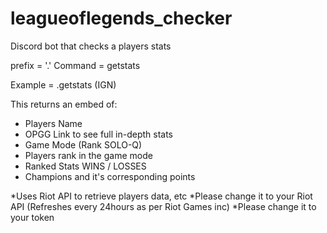 # leagueoflegends_checker
Discord bot that checks a players stats

prefix = '.' 
Command = getstats

Example = .getstats (IGN)


This returns an embed of:

- Players Name
- OPGG Link to see full in-depth stats
- Game Mode (Rank SOLO-Q)
- Players rank in the game mode
- Ranked Stats WINS / LOSSES
- Champions and it's corresponding points

*Uses Riot API to retrieve players data, etc
*Please change it to your Riot API (Refreshes every 24hours as per Riot Games inc)
*Please change it to your token







